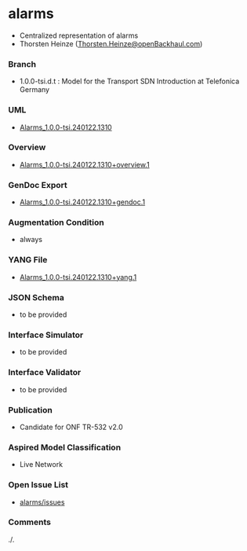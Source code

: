 # alarms
- Centralized representation of alarms
- Thorsten Heinze (Thorsten.Heinze@openBackhaul.com)

### Branch
- 1.0.0-tsi.d.t : Model for the Transport SDN Introduction at Telefonica Germany

### UML
- [Alarms_1.0.0-tsi.240122.1310](./Alarms_1.0.0-tsi.240122.1310.zip)  

### Overview 
- [Alarms_1.0.0-tsi.240122.1310+overview.1](./Alarms_1.0.0-tsi.240122.1310+overview.1.png)

### GenDoc Export
- [Alarms_1.0.0-tsi.240122.1310+gendoc.1](./Alarms_1.0.0-tsi.240122.1310+gendoc.1.docx)

### Augmentation Condition
- always

### YANG File
- [Alarms_1.0.0-tsi.240122.1310+yang.1](./Alarms_1.0.0-tsi.240122.1310+yang.1.zip)

### JSON Schema  
- to be provided  

### Interface Simulator  
- to be provided  

### Interface Validator  
- to be provided  

### Publication
- Candidate for ONF TR-532 v2.0

### Aspired Model Classification  
- Live Network

### Open Issue List
- [alarms/issues](../../issues)

### Comments
./.
